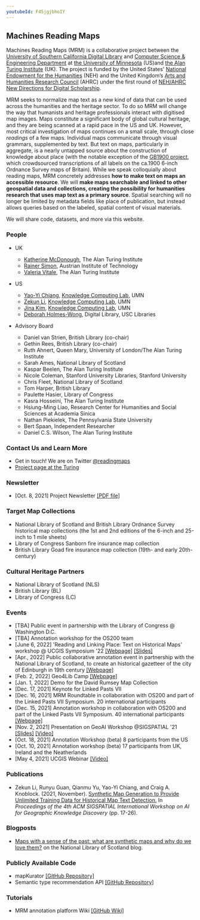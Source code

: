 ```yaml
---
youtubeId: F45jgjbhoIY
---
```


## Machines Reading Maps

Machines Reading Maps (MRM) is a collaborative project between the [University of Southern California Digital Library](http://digitallibrary.usc.edu/) and [Computer Science & Engineering Department](https://cse.umn.edu/cs) at [the University of Minnesota](https://www.umn.edu/) (US)and [the Alan Turing Institute](https://www.turing.ac.uk/) (UK). The project is funded by the United States' [National Endowment for the Humanities](https://www.neh.gov/) (NEH) and the United Kingdom’s [Arts and Humanities Research Council](https://ahrc.ukri.org/) (AHRC) under the first round of [NEH/AHRC New Directions for Digital Scholarship](https://www.neh.gov/news/neh-and-uk-arts-and-humanities-research-council-announce-grants-support-digital-innovation).

MRM seeks to normalize map text as a new kind of data that can be used across the humanities and the heritage sector. To do so MRM will change the way that humanists and heritage professionals interact with digitised map images. Maps constitute a significant body of global cultural heritage, and they are being scanned at a rapid pace in the US and UK. However, most critical investigation of maps continues on a small scale, through close *readings* of a few maps. Individual maps communicate through visual grammars, supplemented by text. But text on maps, particularly in aggregate, is a nearly untapped source about the construction of knowledge about place (with the notable exception of the [GB1900 project](https://geo.nls.uk/maps/gb1900/), which crowdsourced transcriptions of all labels on the ca.1900 6-inch Ordnance Survey maps of Britain). While we speak colloquially about reading maps, MRM concretely addresses **how to make text on maps an accessible resource**. We will **make maps searchable and linked to other geospatial data and collections, creating the possibility for humanities research that uses map text as a primary source**. Spatial searching will no longer be limited by metadata fields like place of publication, but instead allows queries based on the labeled, spatial content of visual materials.

We will share code, datasets, and more via this website.


### People

- UK
  - [Katherine McDonough](https://www.turing.ac.uk/people/researchers/katherine-mcdonough), The Alan Turing Institute
  - [Rainer Simon](https://rsimon.github.io/), Austrian Institute of Technology
  - [Valeria Vitale](https://www.turing.ac.uk/people/research-associates/valeria-vitale), The Alan Turing Institute

- US
  - [Yao-Yi Chiang](https://yaoyichi.github.io/), [Knowledge Computing Lab](https://knowledge-computing.github.io/), UMN
  - [Zekun Li](https://zekun-li.github.io/), [Knowledge Computing Lab](https://knowledge-computing.github.io/), UMN
  - [Jina Kim](https://jina-kim.github.io/), [Knowledge Computing Lab](https://knowledge-computing.github.io/), UMN
  - [Deborah Holmes-Wong](https://libraries.usc.edu/person/deborah-ann-holmes-wong), Digital Library, USC Libraries
 

- Advisory Board
  - Daniel van Strien, British Library (co-chair)
  - Gethin Rees, British Library (co-chair)
  - Ruth Ahnert, Queen Mary, University of London/The Alan Turing Institute
  - Sarah Ames, National Library of Scotland
  - Kaspar Beelen, The Alan Turing Institute
  - Nicole Coleman, Stanford University Libraries, Stanford University
  - Chris Fleet, National Library of Scotland
  - Tom Harper, British Library
  - Paulette Hasier, Library of Congress
  - Kasra Hosseini, The Alan Turing Institute
  - Hsiung-Ming Liao, Research Center for Humanities and Social Sciences at Academia Sinica
  - Nathan Piekielek, The Pennsylvania State University
  - Bert Spaan, Independent Researcher
  - Daniel C.S. Wilson, The Alan Turing Institute
  
### Contact Us and Learn More
- Get in touch! We are on Twitter [@readingmaps](https://twitter.com/ReadingMaps)
- [Project page at the Turing](https://www.turing.ac.uk/research/research-projects/machines-reading-maps)

### Newsletter
- [Oct. 8, 2021] Project Newsletter [[PDF file]](https://github.com/machines-reading-maps/Tutorials-Newsletters/blob/main/Newsletter_2021_10.pdf)

### Target Map Collections
- National Library of Scotland and British Library Ordnance Survey historical map collections (the 1st and 2nd editions of the 6-inch and 25-inch to 1 mile sheets)
- Library of Congress Sanborn fire insurance map collection
- British Library Goad fire insurance map collection (19th- and early 20th-century)

### Cultural Heritage Partners
- National Library of Scotland (NLS)
- British Library (BL)
- Library of Congress (LC)

### Events
- [TBA] Public event in partnership with the Library of Congress @ Washington D.C.
- [TBA] Annotation workshop for the OS200 team
- [June 6, 2022] 'Reading and Linking Place: Text on Historical Maps' workshop @ UCGIS Symposium '22 [[Webpage]](https://machines-reading-maps.github.io/ucgis2022-workshop) [[Slides]](https://drive.google.com/file/d/1CWNIdYTRl8SoVU5fyLswTETDPX_kqQrq/view?usp=sharing)  
- [Apr., 2022] Public collaborative annotation event in partnership with the National Library of Scotland, to create an historical gazetteer of the city of Edinburgh in 19th century [[Webpage]](https://maps_transcription_nls.mailchimpsites.com/)
- [Feb. 2, 2022] Geo4Lib Camp [[Webpage]](https://geo4libcamp.github.io/program/)
- [Jan. 1, 2022] Demo for the David Rumsey Map Collection
- [Dec. 17, 2021] Keynote for Linked Pasts VII
- [Dec. 16, 2021] MRM Roundtable in collaboration with OS200 and part of the Linked Pasts VII Symposium. 20 international participants
- [Dec. 15, 2021] Annotation workshop in collaboration with OS200 and part of the Linked Pasts VII Symposium. 40 international participants [[Webpage]](https://github.com/machines-reading-maps/Tutorials-Newsletters/blob/main/LinkedPasts_Workshop/welcome.md) 
- [Nov. 2, 2021] Presentation on GeoAI Workshop @SIGSPATIAL '21 [[Slides]](https://drive.google.com/file/d/1UNbRVB47KzjqCGvxaDWhofJVbOsgxMwD/view?usp=sharing) [[Video]](https://drive.google.com/file/d/1WeFO7hBXWHOuuwtgbDhd6OTONz2RDH77/view?usp=sharing)
- [Oct. 18, 2021] Annotation Workshop (beta) 8 participants from the US
- [Oct. 10, 2021] Annotation workshop (beta) 17 participants from UK, Ireland and the Neatherlands
- [May 4, 2021] UCGIS Webinar [[Video]](https://youtu.be/F45jgjbhoIY)


### Publications
- Zekun Li, Runyu Guan, Qianmu Yu, Yao-Yi Chiang, and Craig A. Knoblock. (2021, November). [Synthetic Map Generation to Provide Unlimited Training Data for Historical Map Text Detection.](https://zekun-li.github.io/files/GEOAI_2021.pdf) In *Proceedings of the 4th ACM SIGSPATIAL International Workshop on AI for Geographic Knowledge Discovery* (pp. 17-26).

### Blogposts
- [Maps with a sense of the past: what are synthetic maps and why do we love them?](https://blog.nls.uk/maps-with-a-sense-of-the-past/) on the National Library of Scotland blog.

### Publicly Available Code
- mapKurator [[GitHub Repository]](https://github.com/machines-reading-maps/map-kurator)
- Semantic type recommendation API [[GitHub Repository]](https://github.com/machines-reading-maps/entity-recommendation-api)

### Tutorials
- MRM annotation platform Wiki [[GitHub Wiki]](https://github.com/machines-reading-maps/Tutorials-Newsletters/wiki)

